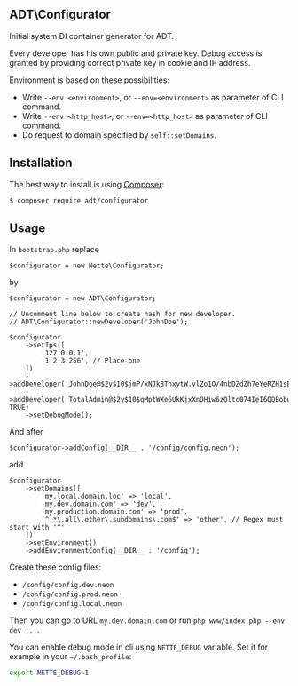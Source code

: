 ## ADT\Configurator

Initial system DI container generator for ADT.

Every developer has his own public and private key.
Debug access is granted by providing correct private key in cookie and IP address.

Environment is based on these possibilities:
- Write `--env <environment>`, or `--env=<environment>` as parameter of CLI command.
- Write `--env <http_host>`, or `--env=<http_host>` as parameter of CLI command.
- Do request to domain specified by `self::setDomains`.

## Installation

The best way to install is using [Composer](http://getcomposer.org/):

```sh
$ composer require adt/configurator
```

## Usage

In `bootstrap.php` replace

```
$configurator = new Nette\Configurator;
```

by

```
$configurator = new ADT\Configurator;

// Uncomment line below to create hash for new developer.
// ADT\Configurator::newDeveloper('JohnDoe');

$configurator
	->setIps([
		'127.0.0.1',
		'1.2.3.256', // Place one
	])
	->addDeveloper('JohnDoe@$2y$10$jmP/xNJk8ThxytW.vlZo1O/4nbDZdZh7eYeRZH1sE3pYeQGLD2982')
	->addDeveloper('TotalAdmin@$2y$10$qMptWXe6UkKjxXnDHiw6zOltc074IeI6QQBobuKJVPNwh7LO0d/cO', TRUE)
	->setDebugMode();
```

And after

```
$configurator->addConfig(__DIR__ . '/config/config.neon');
```

add

```
$configurator
	->setDomains([
		'my.local.domain.loc' => 'local',
		'my.dev.domain.com' => 'dev',
		'my.production.domain.com' => 'prod',
		'^.*\.all\.other\.subdomains\.com$' => 'other', // Regex must start with '^'
	])
	->setEnvironment()
	->addEnvironmentConfig(__DIR__ . '/config');
```

Create these config files:
- `/config/config.dev.neon`
- `/config/config.prod.neon`
- `/config/config.local.neon`

Then you can go to URL `my.dev.domain.com` or run `php www/index.php --env dev ...`.

You can enable debug mode in cli using `NETTE_DEBUG` variable. Set it for example in your `~/.bash_profile`:

```bash
export NETTE_DEBUG=1
```
